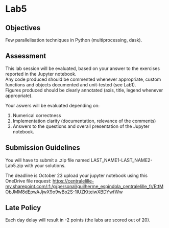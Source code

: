 # Lab5

## Objectives 

Few parallelisation techniques in Python (multiprocessing, dask).

## Assessment 

This lab session will be evaluated, based on your answer to the exercises reported in the Jupyter notebook.\
Any code produced should be commented whenever appropriate, custom functions and objects documented and unit-tested (see Lab1).\
Figures produced should be clearly annotated (axis, title, legend whenever appropriate).

Your aswers will be evaluated depending on:
1. Numerical correctness
2. Implementation clarity (documentation, relevance of the comments)
3. Answers to the questions and overall presentation of the Jupyter notebook.

## Submission Guidelines

You will have to submit a .zip file named LAST_NAME1-LAST_NAME2-Lab5.zip with your solutions.

The deadline is October 23 upload your jupyter notebook using this OneDrive file request:
https://centralelille-my.sharepoint.com/:f:/g/personal/guilherme_espindola_centralelille_fr/EttMObJMM8dEpwAJjwX9o9wBo2S-1IUZKtteiwXBDYwfWw

## Late Policy

Each day delay will result in -2 points (the labs are scored out of 20).



